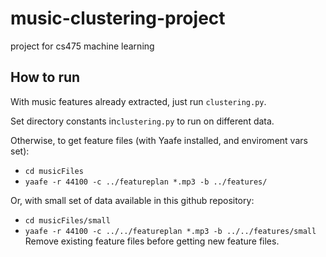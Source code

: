 # music-clustering-project
project for cs475 machine learning

## How to run
With music features already extracted, just run `clustering.py`.

Set directory constants in`clustering.py` to run on different data.



Otherwise, to get feature files (with Yaafe installed, and enviroment vars set):
- `cd musicFiles`
- `yaafe -r 44100 -c ../featureplan *.mp3 -b ../features/`

Or, with small set of data available in this github repository:
- `cd musicFiles/small`
- `yaafe -r 44100 -c ../../featureplan *.mp3 -b ../../features/small`
Remove existing feature files before getting new feature files.
